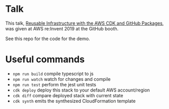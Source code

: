 # Talk

This talk, [Reusable Infrastructure with the AWS CDK and GitHub Packages](https://github.com/octodemo/cdk-packages-reinvent-talk/files/3942778/GitHub.Packages.CDK.reInvent.Booth.Talk.pptx), was given at AWS re:Invent 2019 at the GitHub booth. 

See this repo for the code for the demo.

# Useful commands

 * `npm run build`   compile typescript to js
 * `npm run watch`   watch for changes and compile
 * `npm run test`    perform the jest unit tests
 * `cdk deploy`      deploy this stack to your default AWS account/region
 * `cdk diff`        compare deployed stack with current state
 * `cdk synth`       emits the synthesized CloudFormation template
